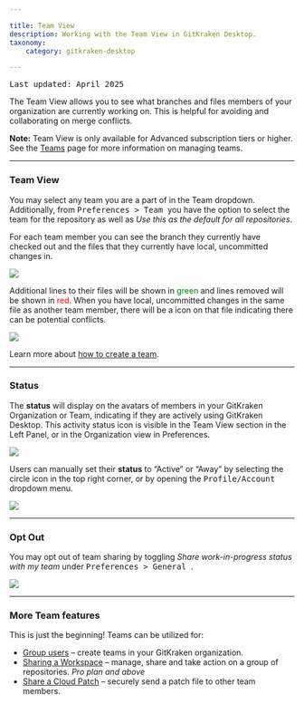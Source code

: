 ```yaml
---

title: Team View
description: Working with the Team View in GitKraken Desktop.
taxonomy:
    category: gitkraken-desktop

---
```

<kbd>Last updated: April 2025</kbd>

The <i class="fas fa-users"></i> Team View allows you to see what branches and files members of your organization are currently working on. This is helpful for avoiding and collaborating on merge conflicts.


<div class='callout callout--warning'>
    <p><strong>Note:</strong> Team View is only available for Advanced subscription tiers or higher. See the <a href="/start-here/teams/">Teams</a> page for more information on managing teams.</p>
</div>

***

### Team View

You may select any team you are a part of in the Team dropdown. Additionally, from <kbd> Preferences > Team </kbd> you have the option to select the team for the repository as well as _Use this as the default for all repositories_.

For each team member you can see the branch they currently have checked out and the files that they currently have local, uncommitted changes in. 

<img src="/wp-content/uploads/team-view-2025.png" srcset="/wp-content/uploads/team-view-2025@2x.png" class="help-center-img img-bordered">

Additional lines to their files will be shown in <span style="color: green;">green</span> and lines removed will be shown in <span style="color: red;">red</span>. When you have local, uncommitted changes in the same file as another team member, there will be a <i class="fas fa-exclamation-triangle" style="color:orange"></i> icon on that file indicating there can be potential conflicts.

<img src="/wp-content/uploads/team-view-conflict-2025.png" srcset="/wp-content/uploads/team-view-conflict-2025@2x.png" class="help-center-img img-bordered">

Learn more about [how to create a team](/start-here/teams/).

***

### Status

The  <i class="fas fa-circle" style="color:green"></i> **status**  will display on the avatars of members in your GitKraken Organization or Team, indicating if they are actively using GitKraken Desktop. This activity status icon is visible in the Team View section in the Left Panel, or in the Organization view in Preferences.

<img src="/wp-content/uploads/status-in-teams.png" class="help-center-img img-bordered">

Users can manually set their **status** to “Active” or “Away” by selecting the circle icon in the top right corner, or by opening the <kbd>Profile/Account</kbd> dropdown menu.

<img src="/wp-content/uploads/active-away-2025.png" srcset="/wp-content/uploads/active-away-2025@2x.png" class="help-center-img img-bordered">


***

### Opt Out

You may opt out of team sharing by toggling _Share work-in-progress status with my team_ under <kbd> Preferences > General </kbd>.

<img src="/wp-content/uploads/team-setting.png" srcset="/wp-content/uploads/team-setting@2x.png" class="help-center-img img-bordered">

***

### More Team features 

This is just the beginning! Teams can be utilized for:

- [Group users](/gitkraken-desktop/teams/) – create teams in your GitKraken organization.  
- [Sharing a Workspace](/workspaces/#create-a-cloud-workspace) – manage, share and take action on a group of repositories. *Pro plan and above*  
- [Share a Cloud Patch](experimental-features/#elementor-toc__heading-anchor-3) – securely send a patch file to other team members.

